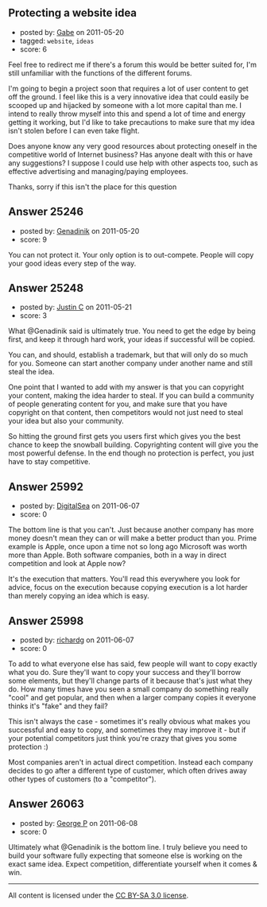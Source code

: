 ## Protecting a website idea

- posted by: [Gabe](https://stackexchange.com/users/-1/10660-gabe) on 2011-05-20
- tagged: `website`, `ideas`
- score: 6

Feel free to redirect me if there's a forum this would be better suited for, I'm still unfamiliar with the functions of the different forums. 

I'm going to begin a project soon that requires a lot of user content to get off the ground. I feel like this is a very innovative idea that could easily be scooped up and hijacked by someone with a lot more capital than me. I intend to really throw myself into this and spend a lot of time and energy getting it working, but I'd like to take precautions to make sure that my idea isn't stolen before I can even take flight. 

Does anyone know any very good resources about protecting oneself in the competitive world of Internet business? Has anyone dealt with this or have any suggestions? I suppose I could use help with other aspects too, such as effective advertising and managing/paying employees.

Thanks, sorry if this isn't the place for this question


## Answer 25246

- posted by: [Genadinik](https://stackexchange.com/users/-1/8929-genadinik) on 2011-05-20
- score: 9

You can not protect it.  Your only option is to out-compete. People will copy your good ideas every step of the way.


## Answer 25248

- posted by: [Justin C](https://stackexchange.com/users/-1/6947-justin-c) on 2011-05-21
- score: 3

What @Genadinik said is ultimately true. You need to get the edge by being first, and keep it through hard work, your ideas if successful will be copied.

You can, and should, establish a trademark, but that will only do so much for you. Someone can start another company under another name and still steal the idea.

One point that I wanted to add with my answer is that you can copyright your content, making the idea harder to steal. If you can build a community of people generating content for you, and make sure that you have copyright on that content, then competitors would not just need to steal your idea but also your community.

So hitting the ground first gets you users first which gives you the best chance to keep the snowball building. Copyrighting content will give you the most powerful defense. In the end though no protection is perfect, you just have to stay competitive.


## Answer 25992

- posted by: [DigitalSea](https://stackexchange.com/users/-1/7816-digitalsea) on 2011-06-07
- score: 0

The bottom line is that you can't. Just because another company has more money doesn't mean they can or will make a better product than you. Prime example is Apple, once upon a time not so long ago Microsoft was worth more than Apple. Both software companies, both in a way in direct competition and look at Apple now?

It's the execution that matters. You'll read this everywhere you look for advice, focus on the execution because copying execution is a lot harder than merely copying an idea which is easy.


## Answer 25998

- posted by: [richardg](https://stackexchange.com/users/-1/10674-richardg) on 2011-06-07
- score: 0

To add to what everyone else has said, few people will want to copy exactly what you do. Sure they'll want to copy your success and they'll borrow some elements, but they'll change parts of it because that's just what they do. How many times have you seen a small company do something really "cool" and get popular, and then when a larger company copies it everyone thinks it's "fake" and they fail?

This isn't always the case - sometimes it's really obvious what makes you successful and easy to copy, and sometimes they may improve it - but if your potential competitors just think you're crazy that gives you some protection :)

Most companies aren't in actual direct competition. Instead each company decides to go after a different type of customer, which often drives away other types of customers (to a "competitor").


## Answer 26063

- posted by: [George P](https://stackexchange.com/users/-1/11098-george-p) on 2011-06-08
- score: 0

Ultimately what @Genadinik is the bottom line.  I truly believe you need to build your software fully expecting that someone else is working on the exact same idea.  Expect competition, differentiate yourself when it comes & win.



---

All content is licensed under the [CC BY-SA 3.0 license](https://creativecommons.org/licenses/by-sa/3.0/).
